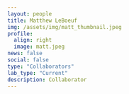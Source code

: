 ```yaml
---
layout: people
title: Matthew LeBoeuf
img: /assets/img/matt_thumbnail.jpeg
profile:
  align: right
  image: matt.jpeg
news: false
social: false
type: "Collaborators"
lab_type: "Current"
description: Collaborator
---
```

